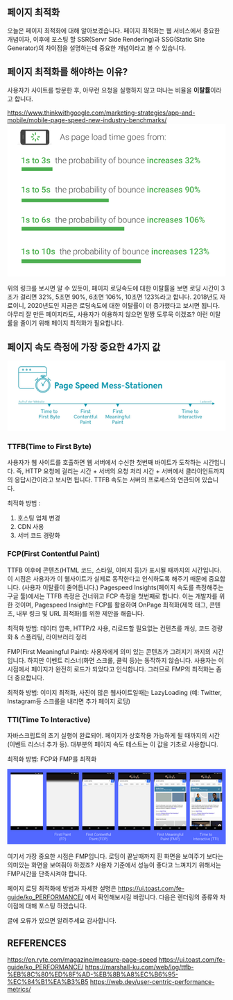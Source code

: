 ## 페이지 최적화
오늘은 페이지 최적화에 대해 알아보겠습니다. 페이지 최적화는 웹 서비스에서 중요한 개념이자, 이후에 포스팅 할 SSR(Servr Side Rendering)과 SSG(Static Site Generator)의 차이점을 설명하는데 중요한 개념이라고 볼 수 있습니다.

 ## 페이지 최적화를 해야하는 이유?
사용자가 사이트를 방문한 후, 아무런 요청을 실행하지 않고 떠나는 비율을 **이탈률**이라고 합니다.

https://www.thinkwithgoogle.com/marketing-strategies/app-and-mobile/mobile-page-speed-new-industry-benchmarks/
![bounce](./bounce.png)

위의 링크를 보시면 알 수 있듯이, 페이지 로딩속도에 대한 이탈률을 보면 로딩 시간이 3초가 걸리면 32%, 5초면 90%, 6초면 106%, 10초면 123%라고 합니다.
2018년도 자료이니, 2020년도인 지금은 로딩속도에 대한 이탈률이 더 증가했다고 보시면 됩니다.
아무리 잘 만든 페이지라도, 사용자가 이용하지 않으면 말짱 도루묵 이겠죠? 이런 이탈률을 줄이기 위해 페이지 최적화가 필요합니다.


## 페이지 속도 측정에 가장 중요한 4가지 값
![Page_Speed_Mess-Stationen](./Page_Speed_Mess-Stationen.jpg)

### TTFB(Time to First Byte) 
사용자가 웹 사이트를 호출하면 웹 서버에서 수신한 첫번째 바이트가 도착하는 시간입니다.
즉, HTTP 요청에 걸리는 시간 + 서버의 요청 처리 시간 + 서버에서 클라이언트까지의 응답시간이라고 보시면 됩니다.
TTFB 속도는 서버의 프로세스와 연관되어 있습니다. 

최적화 방법 :
1. 호스팅 업체 변경
2. CDN 사용
3. 서버 코드 경량화 
 
### FCP(First Contentful Paint)
TTFB 이후에 콘텐츠(HTML 코드, 스타일, 이미지 등)가 표시될 때까지의 시간입니다.
이 시점은 사용자가 이 웹사이트가 실제로 동작한다고 인식하도록 해주기 때문에 중요합니다. (사용자 이탈률이 줄어듭니다.)
Pagespeed Insights(페이지 속도를 측정해주는 구글 툴)에서는 TTFB 측정은 건너뛰고 FCP 측정을 첫번째로 합니다. 이는 개발자를 위한 것이며, Pagespeed Insight는 FCP를 활용하여 OnPage 최적화(제목 태그, 콘텐츠, 내부 링크 및 URL 최적화)를 위한 제안을 해줍니다. 

최적화 방법:
데이터 압축, HTTP/2 사용, 리로드할 필요없는 컨텐츠를 캐싱, 코드 경량화 & 스플리팅, 라이브러리 정리

FMP(First Meaningful Paint): 사용자에게 의미 있는 콘텐츠가 그려지기 까지의 시간입니다. 하지만 이벤트 리스너(화면 스크롤, 클릭 등)는 동작하지 않습니다.
사용자는 이 시점에서 페이지가 완전히 로드가 되었다고 인식합니다. 그러므로 FMP의 최적화는 좀 더 중요합니다.

최적화 방법:
이미지 최적화, 사진이 많은 웹사이트일때는 LazyLoading (예: Twitter, Instagram등 스크롤을 내리면 추가 페이지 로딩)

### TTI(Time To Interactive) 
자바스크립트의 초기 실행이 완료되어. 페이지가 상호작용 가능하게 될 때까지의 시간 (이벤트 리스너 추가 등).
대부분의 페이지 속도 테스트는 이 값을 기초로 사용합니다.

최적화 방법: FCP와 FMP를 최적화

![render_terms](./render_terms.png)

여기서 가장 중요한 시점은 FMP입니다. 로딩이 끝날때까지 흰 화면을 보여주기 보다는 의미있는 화면을 보여줘야 하겠죠? 사용자 기준에서 성능이 좋다고 느껴지기 위해서는 FMP시간을 단축시켜야 합니다.


페이지 로딩 최적화에 방법과 자세한 설명은 https://ui.toast.com/fe-guide/ko_PERFORMANCE/ 에서 확인해보시길 바랍니다.
다음은 렌더링의 종류와 차이점에 대해 포스팅 하겠습니다.  

글에 오류가 있으면 알려주세요 감사합니다.


## REFERENCES

https://en.ryte.com/magazine/measure-page-speed
https://ui.toast.com/fe-guide/ko_PERFORMANCE/
https://marshall-ku.com/web/log/ttfb-%EB%8C%80%ED%8F%AD-%EB%8B%A8%EC%B6%95-%EC%84%B1%EA%B3%B5
https://web.dev/user-centric-performance-metrics/
